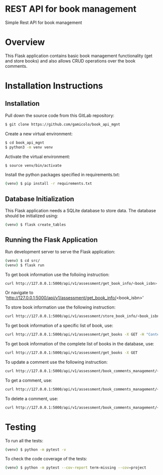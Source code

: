 # REST API for book management
Simple Rest API for book management

# Overview
This Flask application contains basic book management functionality (get and store books) and also allows CRUD operations over the book comments.

# Installation Instructions

## Installation
Pull down the source code from this GitLab repository:

```sh
$ git clone https://github.com/gamicolo/book_api_mgnt
```

Create a new virtual environment:

```sh
$ cd book_api_mgnt
$ python3 -m venv venv
```

Activate the virtual environment:

```sh
$ source venv/bin/activate
```

Install the python packages specified in requirements.txt:

```sh
(venv) $ pip install -r requirements.txt
```

## Database Initialization

This Flask application needs a SQLite database to store data. The database should be initialized using:

```sh
(venv) $ flask create_tables
```

## Running the Flask Application

Run development server to serve the Flask application:

```sh
(venv) $ cd src/
(venv) $ flask run
```

To get book information use the folloiing instruction:
```sh
curl http://127.0.0.1:5000/api/v1/assessment/get_book_info/<book_isbn>'
```

Or navigate to 'http://127.0.0.1:5000/api/v1/assessment/get_book_info/<book_isbn>'

To store book information use the following instruction:

```sh
curl http://127.0.0.1:5000/api/v1/assessment/store_book_info/<book_isbn> -X PUT -H "Content-Type: application/json" -d '{"book_info":{"book title":"book1"},"comments":"first comment"}'
```

To get book information of a specific list of book, use:

```sh
curl http://127.0.0.1:5000/api/v1/assessment/get_books -X GET -H "Content-Type: application/json" -d '{"books":[<book_isbn1>,<book_isbn2>,...]}'
```

To get book information of the complete list of books in the database, use:

```sh
curl http://127.0.0.1:5000/api/v1/assessment/get_books -X GET
```

To update a comment use the following instruction:

```sh
curl http://127.0.0.1:5000/api/v1/assessment/book_comments_management/<book_isbn> -X PUT -H "Content-Type: application/json" -d '{"book_comments": "coment"}'      
```

To get a comment, use:

```sh
curl http://127.0.0.1:5000/api/v1/assessment/book_comments_management/<book_isbn> -X GET      
```

To delete a comment, use:

```sh
curl http://127.0.0.1:5000/api/v1/assessment/book_comments_management/<book_isbn> -X DELETE      
```

# Testing
To run all the tests:

```sh
(venv) $ python -m pytest -v
```

To check the code coverage of the tests:

```sh
(venv) $ python -m pytest --cov-report term-missing --cov=project
```
